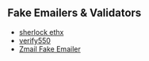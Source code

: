 ## Fake Emailers & Validators

- [sherlock ethx](https://sherlock.ethx.co/?ref=betalist)
- [verify550](https://app.verify550.com/)
- [Zmail Fake Emailer](http://zmail.sourceforge.net/)